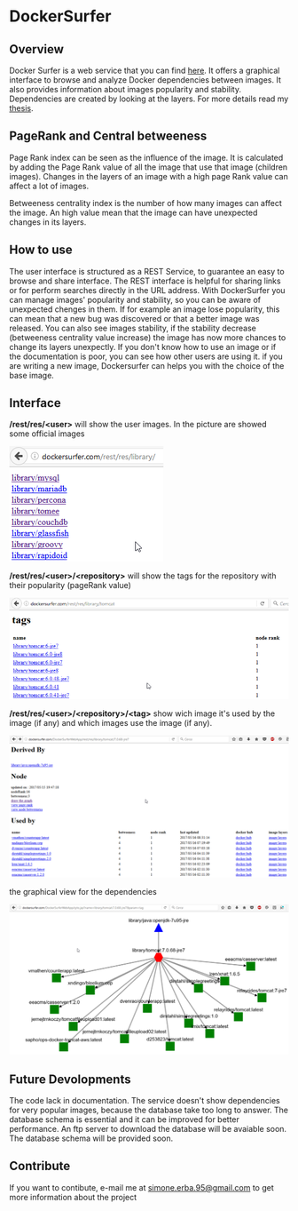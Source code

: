 # DockerSurfer

## Overview

Docker Surfer is a web service that you can find [here](http://dockersurfer.com). It offers a graphical interface to browse and analyze Docker dependencies between images. It also provides information about images popularity and stability. Dependencies are created by looking at the layers. For more details read my [thesis](https://github.com/Simone-Erba/DockerSurfer/blob/master/DockerSurferThesis.pdf).

## PageRank and Central betweeness

Page Rank index can be seen as the influence of the image. It is calculated by adding the Page Rank value of all the image that use that image (children images). Changes in the layers of an image with a high page Rank value can affect a lot of images.

Betweeness centrality index is the number of how many images can affect the image. An high value mean that the image can have unexpected changes in its layers. 

## How to use

The user interface is structured as a REST Service, to guarantee an easy to browse and share interface. The REST interface is helpful
for sharing links or for perform searches directly in the URL address.
With DockerSurfer you can manage images' popularity and stability, so you can be aware of unexpected chenges in them. If for example an image lose popularity, this can mean that a new bug was discovered or that a better image was released. You can also see images stability, if the stability decrease (betweeness centrality value increase) the image has now more chances to change its layers unexpectly. If you don't know how to use an image or if the documentation is poor, you can see how other users are using it. if you are writing a new image, Dockersurfer can helps you with the choice of the base image. 


## Interface


**/rest/res/\<user>** will show the user images. In the picture are showed some official images


![user page](https://github.com/Simone-Erba/DockerSurfer/blob/master/images/user.png)


**/rest/res/\<user>/\<repository>** will show the tags for the repository with their popularity (pageRank value)


![repository page](https://github.com/Simone-Erba/DockerSurfer/blob/master/images/repo.png)


**/rest/res/\<user>/\<repository>/\<tag>** show wich image it's used by the image (if any) and which images use the image (if any). 


![tag page](https://github.com/Simone-Erba/DockerSurfer/blob/master/images/tag.png)


the graphical view for the dependencies


![graph page](https://github.com/Simone-Erba/DockerSurfer/blob/master/images/cyto.png)


## Future Devolopments

The code lack in documentation.
The service doesn't show dependencies for very popular images, because the database take too long to answer.
The database schema is essential and it can be improved for better performance.
An ftp server to download the database will be avaiable soon. The database schema will be provided soon.

## Contribute

If you want to contibute, e-mail me at simone.erba.95@gmail.com to get more information about the project
